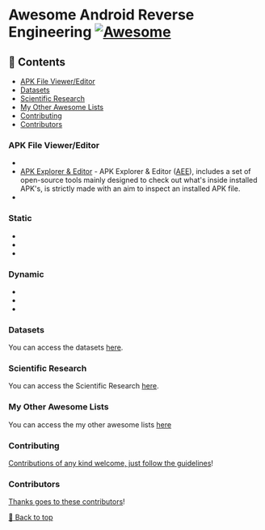# Awesome Android Reverse Engineering [![Awesome](https://awesome.re/badge.svg)](https://awesome.re)

## 📖 Contents
- [APK File Viewer/Editor](#apk-file-viewereditor)
- [Datasets](#datasets)
- [Scientific Research](#scientific-research)
- [My Other Awesome Lists](#my-other-awesome-lists)
- [Contributing](#contributing)
- [Contributors](#contributors)

### APK File Viewer/Editor
-
- [APK Explorer & Editor](https://github.com/apk-editor/APK-Explorer-Editor) - APK Explorer & Editor ([AEE](https://apk-editor.github.io/)), includes a set of open-source tools mainly designed to check out what's inside installed APK's, is strictly made with an aim to inspect an installed APK file.
-

### Static
-
-
-

### Dynamic
-
-
-
### Datasets
You can access the datasets [here](https://github.com/cybersecurity-dev/awesome-malware-datasets?tab=readme-ov-file#android).

### Scientific Research
You can access the Scientific Research [here](https://github.com/cybersecurity-dev/awesome-static-android-malware-analysis-scientific-research).

### My Other Awesome Lists
You can access the my other awesome lists [here](https://cyberthreatdefence.com/my_awesome_lists)

### Contributing
[Contributions of any kind welcome, just follow the guidelines](contributing.md)!

### Contributors
[Thanks goes to these contributors](https://github.com/cybersecurity-dev/awesome-android-reverse-engineering/graphs/contributors)!

[🔼 Back to top](#awesome-android-reverse-engineering-)
